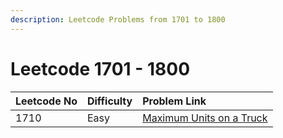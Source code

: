 ```yaml
---
description: Leetcode Problems from 1701 to 1800
---
```


# Leetcode 1701 - 1800



| Leetcode No | Difficulty | Problem Link |
| :--- | :--- | :--- |
| 1710 | Easy | [Maximum Units on a Truck](../leetcode-easy/leetcode-1710-maximum-units-on-a-truck.md) |

